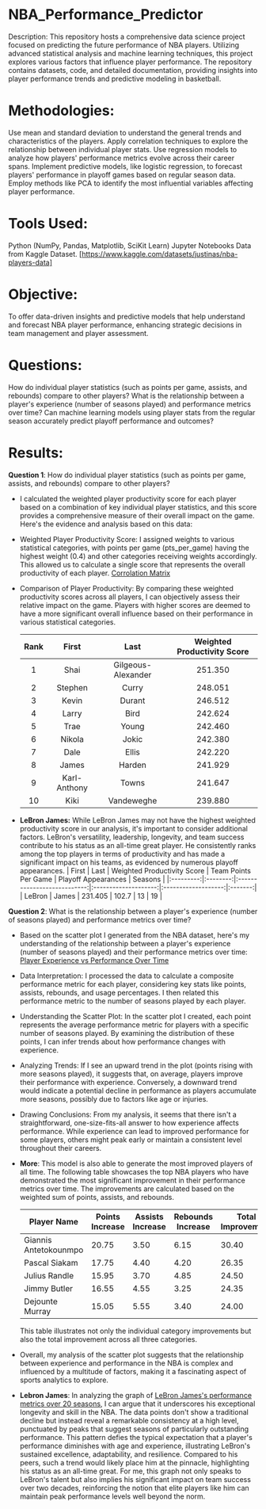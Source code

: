 # NBA_Performance_Predictor
Description:
This repository hosts a comprehensive data science project focused on predicting the future performance of NBA players. Utilizing advanced statistical analysis and machine learning techniques, this project explores various factors that influence player performance. The repository contains datasets, code, and detailed documentation, providing insights into player performance trends and predictive modeling in basketball.

# Methodologies:
Use mean and standard deviation to understand the general trends and characteristics of the players.
Apply correlation techniques to explore the relationship between individual player stats.
Use regression models to analyze how players' performance metrics evolve across their career spans.
Implement predictive models, like logistic regression, to forecast players' performance in playoff games based on regular season data.
Employ methods like PCA to identify the most influential variables affecting player performance.


# Tools Used:
Python (NumPy, Pandas, Matplotlib, SciKit Learn)
Jupyter Notebooks
Data from Kaggle Dataset. [https://www.kaggle.com/datasets/justinas/nba-players-data]

# Objective:
To offer data-driven insights and predictive models that help understand and forecast NBA player performance, enhancing strategic decisions in team management and player assessment.

# Questions:
How do individual player statistics (such as points per game, assists, and rebounds) compare to other players?
What is the relationship between a player's experience (number of seasons played) and performance metrics over time?
Can machine learning models using player stats from the regular season accurately predict playoff performance and outcomes?

# Results: 
**Question 1**: How do individual player statistics (such as points per game, assists, and rebounds) compare to other players?
- I calculated the weighted player productivity score for each player based on a combination of key individual player statistics, and this score provides a comprehensive  measure of their overall impact on the game. Here's the evidence and analysis based on this data:
	
- Weighted Player Productivity Score: I assigned weights to various statistical categories, with points per game (pts_per_game) having the highest weight (0.4) and other categories receiving weights accordingly. This allowed us to calculate a single score that represents the overall productivity of each player.
		[Corrolation Matrix](Images/289400742-d765b848-e496-467e-8d74-b3195b8b4d2e.png)
	
- Comparison of Player Productivity: By comparing these weighted productivity scores across all players, I can objectively assess their relative impact on the game. Players with higher scores are deemed to have a more significant overall influence based on their performance in various statistical categories.

	 |   Rank   |     First      |         Last          | Weighted Productivity Score |
	|:--------:|:--------------:|:---------------------:|:---------------------------:|
	|   1      |      Shai      | Gilgeous-Alexander    |           251.350           |
	|   2      |    Stephen     |        Curry          |           248.051           |
	|   3      |     Kevin      |        Durant         |           246.512           |
	|   4      |     Larry      |         Bird          |           242.624           |
	|   5      |      Trae      |         Young         |           242.460           |
	|   6      |     Nikola     |         Jokic         |           242.380           |
	|   7      |      Dale      |         Ellis         |           242.220           |
	|   8      |     James      |        Harden         |           241.929           |
	|   9      | Karl-Anthony   |         Towns         |           241.647           |
	|   10     |      Kiki      |      Vandeweghe       |           239.880           |
- **LeBron James:** While LeBron James may not have the highest weighted productivity score in our analysis, it's important to consider additional factors. LeBron's versatility, leadership, longevity, and team success contribute to his status as an all-time great player. He consistently ranks among the top players in terms of productivity and has made a significant impact on his teams, as evidenced by numerous playoff appearances.
	|   First   |   Last   | Weighted Productivity Score | Team Points Per Game | Playoff Appearances | Seasons |
	|:---------:|:--------:|:---------------------------:|:--------------------:|:-------------------:|:-------:|
	|  LeBron   |  James   |           231.405           |         102.7        |         13          |    19   |

**Question 2**: What is the relationship between a player's experience (number of seasons played) and performance metrics over time?
- Based on the scatter plot I generated from the NBA dataset, here's my understanding of the relationship between a player's experience (number of seasons played) and their performance metrics over time:
	[Player Experience vs Performance Over Time](Images/outputQ2Graph.png)
- Data Interpretation: I processed the data to calculate a composite performance metric for each player, considering key stats like points, assists, rebounds, and usage percentages. I then related this performance metric to the number of seasons played by each player.
- Understanding the Scatter Plot: In the scatter plot I created, each point represents the average performance metric for players with a specific number of seasons played. By examining the distribution of these points, I can infer trends about how performance changes with experience.
- Analyzing Trends: If I see an upward trend in the plot (points rising with more seasons played), it suggests that, on average, players improve their performance with experience. Conversely, a downward trend would indicate a potential decline in performance as players accumulate more seasons, possibly due to factors like age or injuries.
- Drawing Conclusions: From my analysis, it seems that there isn't a straightforward, one-size-fits-all answer to how experience affects performance. While experience can lead to improved performance for some players, others might peak early or maintain a consistent level throughout their careers.
- **More**: This model is also able to generate the most improved players of all time.
 	The following table showcases the top NBA players who have demonstrated the most significant improvement in their performance metrics over time. The improvements are calculated based on the weighted sum of points, assists, and rebounds.

	| Player Name           | Points Increase | Assists Increase | Rebounds Increase | Total Improvement |
	|-----------------------|-----------------|------------------|-------------------|-------------------|
	| Giannis Antetokounmpo | 20.75           | 3.50             | 6.15              | 30.40             |
	| Pascal Siakam         | 17.75           | 4.40             | 4.20              | 26.35             |
	| Julius Randle         | 15.95           | 3.70             | 4.85              | 24.50             |
	| Jimmy Butler          | 16.55           | 4.55             | 3.25              | 24.35             |
	| Dejounte Murray       | 15.05           | 5.55             | 3.40              | 24.00             |

	This table illustrates not only the individual category improvements but also the total improvement across all three categories.
- Overall, my analysis of the scatter plot suggests that the relationship between experience and performance in the NBA is complex and influenced by a multitude of factors, making it a fascinating aspect of sports analytics to explore.

- **Lebron James**: In analyzing the graph of [LeBron James's performance metrics over 20 seasons](Images/Q2AGraph.png), I can argue that it underscores his exceptional longevity and skill in the NBA. The data points don't show a traditional decline but instead reveal a remarkable consistency at a high level, punctuated by peaks that suggest seasons of particularly outstanding performance. This pattern defies the typical expectation that a player's performance diminishes with age and experience, illustrating LeBron's sustained excellence, adaptability, and resilience. Compared to his peers, such a trend would likely place him at the pinnacle, highlighting his status as an all-time great. For me, this graph not only speaks to LeBron's talent but also implies his significant impact on team success over two decades, reinforcing the notion that elite players like him can maintain peak performance levels well beyond the norm.






  

